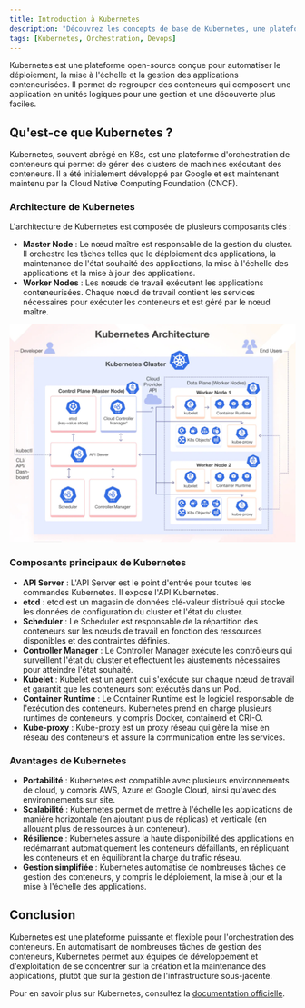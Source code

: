 ```yaml
---
title: Introduction à Kubernetes
description: "Découvrez les concepts de base de Kubernetes, une plateforme d'orchestration de conteneurs."
tags: [Kubernetes, Orchestration, Devops]
---
```


Kubernetes est une plateforme open-source conçue pour automatiser le déploiement, la mise à l'échelle et la gestion des applications conteneurisées. Il permet de regrouper des conteneurs qui composent une application en unités logiques pour une gestion et une découverte plus faciles.

<!--truncate-->

## Qu'est-ce que Kubernetes ?

Kubernetes, souvent abrégé en K8s, est une plateforme d'orchestration de conteneurs qui permet de gérer des clusters de machines exécutant des conteneurs. Il a été initialement développé par Google et est maintenant maintenu par la Cloud Native Computing Foundation (CNCF).

### Architecture de Kubernetes

L'architecture de Kubernetes est composée de plusieurs composants clés :

- **Master Node** : Le nœud maître est responsable de la gestion du cluster. Il orchestre les tâches telles que le déploiement des applications, la maintenance de l'état souhaité des applications, la mise à l'échelle des applications et la mise à jour des applications.
- **Worker Nodes** : Les nœuds de travail exécutent les applications conteneurisées. Chaque nœud de travail contient les services nécessaires pour exécuter les conteneurs et est géré par le nœud maître.

![Architecture de Kubernetes](/img/k8s-architecture.png)

### Composants principaux de Kubernetes

- **API Server** : L'API Server est le point d'entrée pour toutes les commandes Kubernetes. Il expose l'API Kubernetes.
- **etcd** : etcd est un magasin de données clé-valeur distribué qui stocke les données de configuration du cluster et l'état du cluster.
- **Scheduler** : Le Scheduler est responsable de la répartition des conteneurs sur les nœuds de travail en fonction des ressources disponibles et des contraintes définies.
- **Controller Manager** : Le Controller Manager exécute les contrôleurs qui surveillent l'état du cluster et effectuent les ajustements nécessaires pour atteindre l'état souhaité.
- **Kubelet** : Kubelet est un agent qui s'exécute sur chaque nœud de travail et garantit que les conteneurs sont exécutés dans un Pod.
- **Container Runtime** : Le Container Runtime est le logiciel responsable de l'exécution des conteneurs. Kubernetes prend en charge plusieurs runtimes de conteneurs, y compris Docker, containerd et CRI-O.
- **Kube-proxy** : Kube-proxy est un proxy réseau qui gère la mise en réseau des conteneurs et assure la communication entre les services.

### Avantages de Kubernetes

- **Portabilité** : Kubernetes est compatible avec plusieurs environnements de cloud, y compris AWS, Azure et Google Cloud, ainsi qu'avec des environnements sur site.
- **Scalabilité** : Kubernetes permet de mettre à l'échelle les applications de manière horizontale (en ajoutant plus de réplicas) et verticale (en allouant plus de ressources à un conteneur).
- **Résilience** : Kubernetes assure la haute disponibilité des applications en redémarrant automatiquement les conteneurs défaillants, en répliquant les conteneurs et en équilibrant la charge du trafic réseau.
- **Gestion simplifiée** : Kubernetes automatise de nombreuses tâches de gestion des conteneurs, y compris le déploiement, la mise à jour et la mise à l'échelle des applications.

## Conclusion

Kubernetes est une plateforme puissante et flexible pour l'orchestration des conteneurs. En automatisant de nombreuses tâches de gestion des conteneurs, Kubernetes permet aux équipes de développement et d'exploitation de se concentrer sur la création et la maintenance des applications, plutôt que sur la gestion de l'infrastructure sous-jacente.

Pour en savoir plus sur Kubernetes, consultez la [documentation officielle](https://kubernetes.io/fr/docs/concepts/).
